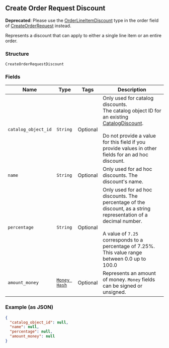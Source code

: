 ## Create Order Request Discount

__Deprecated__: Please use the [OrderLineItemDiscount](#type-orderlineitemdiscount) type
in the order field of [CreateOrderRequest](#type-createorderrequest) instead.

Represents a discount that can apply to either a single line item or an entire order.

### Structure

`CreateOrderRequestDiscount`

### Fields

| Name | Type | Tags | Description |
|  --- | --- | --- | --- |
| `catalog_object_id` | `String` | Optional | Only used for catalog discounts.<br>The catalog object ID for an existing [CatalogDiscount](#type-catalogdiscount).<br><br>Do not provide a value for this field if you provide values in other fields for an ad hoc discount. |
| `name` | `String` | Optional | Only used for ad hoc discounts. The discount's name. |
| `percentage` | `String` | Optional | Only used for ad hoc discounts. The percentage of the discount, as a string representation of a decimal number.<br><br>A value of `7.25` corresponds to a percentage of 7.25%. This value range between 0.0 up to 100.0 |
| `amount_money` | [`Money Hash`](/doc/models/money.md) | Optional | Represents an amount of money. `Money` fields can be signed or unsigned. |

### Example (as JSON)

```json
{
  "catalog_object_id": null,
  "name": null,
  "percentage": null,
  "amount_money": null
}
```

